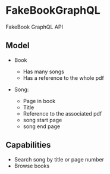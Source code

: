 # FakeBookGraphQL

FakeBook GraphQL API

## Model 

- Book
    - Has many songs
    - Has a reference to the whole pdf

- Song:
    - Page in book
    - Title
    - Reference to the associated pdf
    - song start page
    - song end page

## Capabilities

- Search song by title or page number
- Browse books